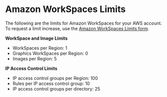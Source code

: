 # Amazon WorkSpaces Limits<a name="workspaces-limits"></a>

The following are the limits for Amazon WorkSpaces for your AWS account\. To request a limit increase, use the [Amazon WorkSpaces Limits form](https://console.aws.amazon.com/support/home#/case/create?issueType=service-limit-increase&limitType=workspaces)\.

**WorkSpace and Image Limits**
+ WorkSpaces per Region: 1
+ Graphics WorkSpaces per Region: 0
+ Images per Region: 5

**IP Access Control Limits**
+ IP access control groups per Region: 100
+ Rules per IP access control group: 10
+ IP access control groups per directory: 25